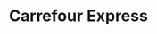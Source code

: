 ---
title: "Carrefour Express"
url: /alicante/carrefour-express-calle-federico-mayo/
shop: comodidad
---